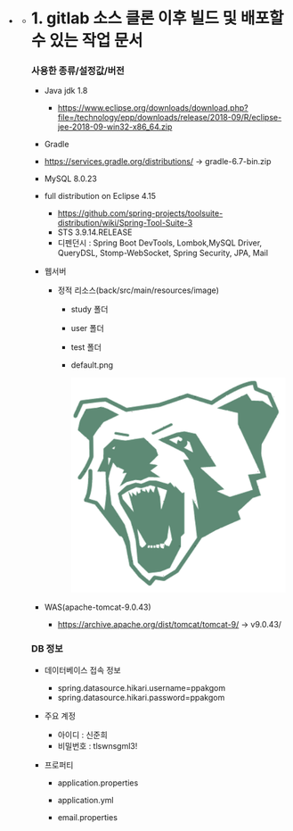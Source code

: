 - - # 1. gitlab 소스 클론 이후 빌드 및 배포할 수 있는 작업 문서

    
    
    ### 사용한 종류/설정값/버전
    
    - Java jdk 1.8
    
      - https://www.eclipse.org/downloads/download.php?file=/technology/epp/downloads/release/2018-09/R/eclipse-jee-2018-09-win32-x86_64.zip
    
    - Gradle
    
    - https://services.gradle.org/distributions/ -> gradle-6.7-bin.zip
    
    - MySQL 8.0.23
    
    - full distribution on Eclipse 4.15
    
      - https://github.com/spring-projects/toolsuite-distribution/wiki/Spring-Tool-Suite-3
      - STS 3.9.14.RELEASE
      - 디펜던시 : Spring Boot DevTools, Lombok,MySQL Driver, QueryDSL, Stomp-WebSocket, Spring Security, JPA, Mail
    
    - 웹서버
    
      - 정적 리소스(back/src/main/resources/image)
    
        - study 폴더
    
        - user 폴더
    
        - test 폴더
    
        - default.png
    
          ![default](산출물1.assets/default.png)
    
    - WAS(apache-tomcat-9.0.43)
    
      - https://archive.apache.org/dist/tomcat/tomcat-9/ -> v9.0.43/
    
    
    
    ### DB 정보
    
    - 데이터베이스 접속 정보 
    
      - spring.datasource.hikari.username=ppakgom
      - spring.datasource.hikari.password=ppakgom
    
    - 주요 계정
    
      - 아이디 :  신준희
      - 비밀번호 :  tlswnsgml3!
    
    - 프로퍼티
    
      - application.properties
    
      - application.yml
    
      - email.properties
    
        
    
        
    
        